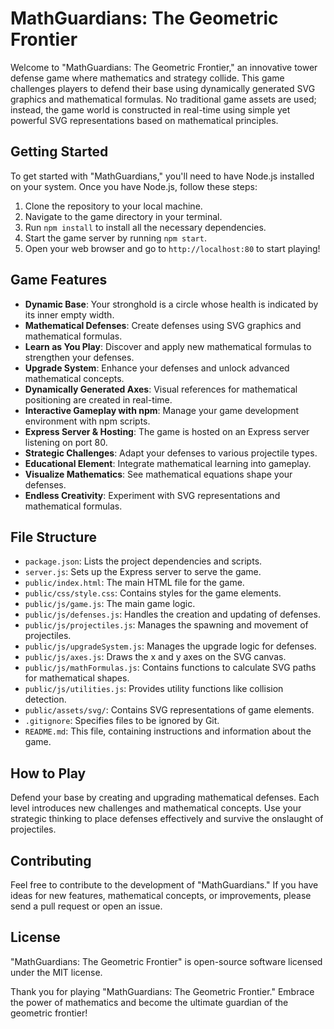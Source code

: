# MathGuardians: The Geometric Frontier

Welcome to "MathGuardians: The Geometric Frontier," an innovative tower defense game where mathematics and strategy collide. This game challenges players to defend their base using dynamically generated SVG graphics and mathematical formulas. No traditional game assets are used; instead, the game world is constructed in real-time using simple yet powerful SVG representations based on mathematical principles.

## Getting Started

To get started with "MathGuardians," you'll need to have Node.js installed on your system. Once you have Node.js, follow these steps:

1. Clone the repository to your local machine.
2. Navigate to the game directory in your terminal.
3. Run `npm install` to install all the necessary dependencies.
4. Start the game server by running `npm start`.
5. Open your web browser and go to `http://localhost:80` to start playing!

## Game Features

- **Dynamic Base**: Your stronghold is a circle whose health is indicated by its inner empty width.
- **Mathematical Defenses**: Create defenses using SVG graphics and mathematical formulas.
- **Learn as You Play**: Discover and apply new mathematical formulas to strengthen your defenses.
- **Upgrade System**: Enhance your defenses and unlock advanced mathematical concepts.
- **Dynamically Generated Axes**: Visual references for mathematical positioning are created in real-time.
- **Interactive Gameplay with npm**: Manage your game development environment with npm scripts.
- **Express Server & Hosting**: The game is hosted on an Express server listening on port 80.
- **Strategic Challenges**: Adapt your defenses to various projectile types.
- **Educational Element**: Integrate mathematical learning into gameplay.
- **Visualize Mathematics**: See mathematical equations shape your defenses.
- **Endless Creativity**: Experiment with SVG representations and mathematical formulas.

## File Structure

- `package.json`: Lists the project dependencies and scripts.
- `server.js`: Sets up the Express server to serve the game.
- `public/index.html`: The main HTML file for the game.
- `public/css/style.css`: Contains styles for the game elements.
- `public/js/game.js`: The main game logic.
- `public/js/defenses.js`: Handles the creation and updating of defenses.
- `public/js/projectiles.js`: Manages the spawning and movement of projectiles.
- `public/js/upgradeSystem.js`: Manages the upgrade logic for defenses.
- `public/js/axes.js`: Draws the x and y axes on the SVG canvas.
- `public/js/mathFormulas.js`: Contains functions to calculate SVG paths for mathematical shapes.
- `public/js/utilities.js`: Provides utility functions like collision detection.
- `public/assets/svg/`: Contains SVG representations of game elements.
- `.gitignore`: Specifies files to be ignored by Git.
- `README.md`: This file, containing instructions and information about the game.

## How to Play

Defend your base by creating and upgrading mathematical defenses. Each level introduces new challenges and mathematical concepts. Use your strategic thinking to place defenses effectively and survive the onslaught of projectiles.

## Contributing

Feel free to contribute to the development of "MathGuardians." If you have ideas for new features, mathematical concepts, or improvements, please send a pull request or open an issue.

## License

"MathGuardians: The Geometric Frontier" is open-source software licensed under the MIT license.

Thank you for playing "MathGuardians: The Geometric Frontier." Embrace the power of mathematics and become the ultimate guardian of the geometric frontier!